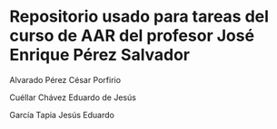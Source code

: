# Repositorio usado para tareas del curso de AAR del profesor José Enrique Pérez Salvador
Alvarado Pérez César Porfirio

Cuéllar Chávez Eduardo de Jesús

García Tapia Jesús Eduardo
